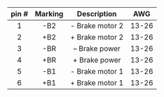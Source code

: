 | **pin #** | **Marking** | **Description** | **AWG** |
| :---: | :---: | :---: | :---: |
| 1 | -B2 | - Brake motor 2 | 13-26 |
| 2 | +B2 | + Brake motor 2 | 13-26 |
| 3 | -BR | – Brake power | 13-26 |
| 4 | +BR | + Brake power | 13-26 |
| 5 | -B1 | - Brake motor 1 | 13-26 |
| 6 | +B1 | + Brake motor 1 | 13-26 |
